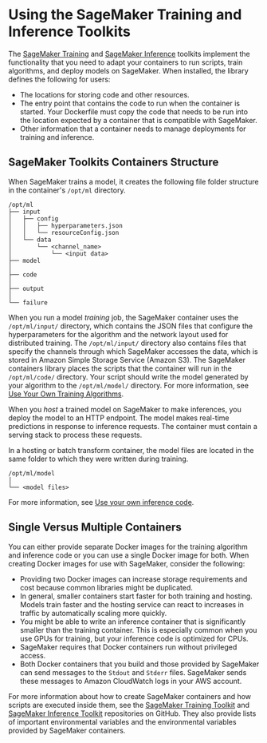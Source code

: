 # Using the SageMaker Training and Inference Toolkits<a name="amazon-sagemaker-toolkits"></a>

The [SageMaker Training](https://github.com/aws/sagemaker-training-toolkit) and [SageMaker Inference](https://github.com/aws/sagemaker-inference-toolkit) toolkits implement the functionality that you need to adapt your containers to run scripts, train algorithms, and deploy models on SageMaker\. When installed, the library defines the following for users:
+ The locations for storing code and other resources\. 
+ The entry point that contains the code to run when the container is started\. Your Dockerfile must copy the code that needs to be run into the location expected by a container that is compatible with SageMaker\. 
+ Other information that a container needs to manage deployments for training and inference\. 

## SageMaker Toolkits Containers Structure<a name="sagemaker-toolkits-structure"></a>

When SageMaker trains a model, it creates the following file folder structure in the container's `/opt/ml` directory\.

```
/opt/ml
├── input
│   ├── config
│   │   ├── hyperparameters.json
│   │   └── resourceConfig.json
│   └── data
│       └── <channel_name>
│           └── <input data>
├── model
│
├── code
│
├── output
│
└── failure
```

When you run a model *training* job, the SageMaker container uses the `/opt/ml/input/` directory, which contains the JSON files that configure the hyperparameters for the algorithm and the network layout used for distributed training\. The `/opt/ml/input/` directory also contains files that specify the channels through which SageMaker accesses the data, which is stored in Amazon Simple Storage Service \(Amazon S3\)\. The SageMaker containers library places the scripts that the container will run in the `/opt/ml/code/` directory\. Your script should write the model generated by your algorithm to the `/opt/ml/model/` directory\. For more information, see [Use Your Own Training Algorithms](your-algorithms-training-algo.md)\.

When you *host* a trained model on SageMaker to make inferences, you deploy the model to an HTTP endpoint\. The model makes real\-time predictions in response to inference requests\. The container must contain a serving stack to process these requests\.

In a hosting or batch transform container, the model files are located in the same folder to which they were written during training\.

```
/opt/ml/model
│
└── <model files>
```

For more information, see [Use your own inference code](your-algorithms-inference-main.md)\.

## Single Versus Multiple Containers<a name="sagemaker-toolkits-separate-images"></a>

You can either provide separate Docker images for the training algorithm and inference code or you can use a single Docker image for both\. When creating Docker images for use with SageMaker, consider the following:
+ Providing two Docker images can increase storage requirements and cost because common libraries might be duplicated\.
+ In general, smaller containers start faster for both training and hosting\. Models train faster and the hosting service can react to increases in traffic by automatically scaling more quickly\.
+ You might be able to write an inference container that is significantly smaller than the training container\. This is especially common when you use GPUs for training, but your inference code is optimized for CPUs\.
+ SageMaker requires that Docker containers run without privileged access\.
+ Both Docker containers that you build and those provided by SageMaker can send messages to the `Stdout` and `Stderr` files\. SageMaker sends these messages to Amazon CloudWatch logs in your AWS account\.

For more information about how to create SageMaker containers and how scripts are executed inside them, see the [SageMaker Training Toolkit](https://github.com/aws/sagemaker-training-toolkit) and [SageMaker Inference Toolkit](https://github.com/aws/sagemaker-inference-toolkit) repositories on GitHub\. They also provide lists of important environmental variables and the environmental variables provided by SageMaker containers\.